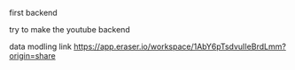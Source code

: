 first backend 

try to make the youtube backend 

data modling link
https://app.eraser.io/workspace/1AbY6pTsdvuIIeBrdLmm?origin=share
